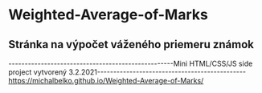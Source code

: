 # Weighted-Average-of-Marks
## Stránka na výpočet váženého priemeru známok

 ---------------------------------------------------Mini HTML/CSS/JS side project vytvorený 3.2.2021----------------------------------------------
https://michalbelko.github.io/Weighted-Average-of-Marks/
